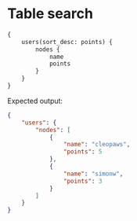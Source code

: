 # Table search

```graphql
{
    users(sort_desc: points) {
        nodes {
            name
            points
        }
    }
}
```

Expected output:

```json
{
    "users": {
        "nodes": [
            {
                "name": "cleopaws",
                "points": 5
            },
            {
                "name": "simonw",
                "points": 3
            }
        ]
    }
}
```
